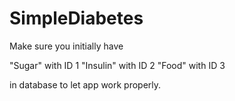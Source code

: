 SimpleDiabetes
========

Make sure you initially have

"Sugar" with ID 1
"Insulin" with ID 2
"Food" with ID 3

in database to let app work properly.
